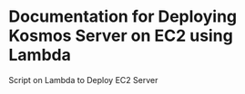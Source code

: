 # Documentation for Deploying Kosmos Server on EC2 using Lambda
Script on Lambda to Deploy EC2 Server



